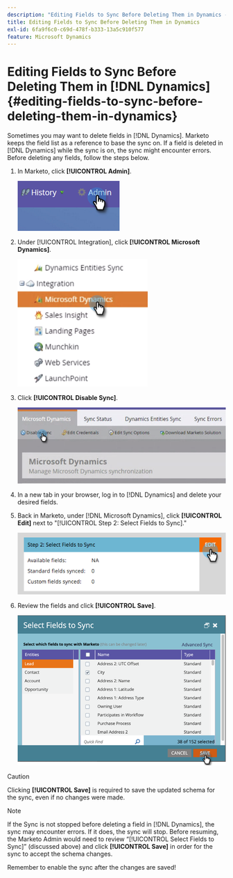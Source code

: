 ```yaml
---
description: "Editing Fields to Sync Before Deleting Them in Dynamics - Marketo Docs - Product Documentation"
title: Editing Fields to Sync Before Deleting Them in Dynamics
exl-id: 6fa9f6c0-c69d-478f-b333-13a5c910f577
feature: Microsoft Dynamics
---
```

# Editing Fields to Sync Before Deleting Them in [!DNL Dynamics] {#editing-fields-to-sync-before-deleting-them-in-dynamics}

Sometimes you may want to delete fields in [!DNL Dynamics]. Marketo keeps the field list as a reference to base the sync on. If a field is deleted in [!DNL Dynamics] while the sync is on, the sync might encounter errors. Before deleting any fields, follow the steps below.

1. In Marketo, click **[!UICONTROL Admin]**.

   ![](assets/sync-before-deleting-them-in-dynamics-1.png)

1. Under [!UICONTROL Integration], click **[!UICONTROL Microsoft Dynamics]**.

   ![](assets/sync-before-deleting-them-in-dynamics-2.png)

1. Click **[!UICONTROL Disable Sync]**.

   ![](assets/sync-before-deleting-them-in-dynamics-3.png)

1. In a new tab in your browser, log in to [!DNL Dynamics] and delete your desired fields.

1. Back in Marketo, under [!DNL Microsoft Dynamics], click **[!UICONTROL Edit]** next to "[!UICONTROL Step 2: Select Fields to Sync]."

   ![](assets/sync-before-deleting-them-in-dynamics-4.png)

1. Review the fields and click **[!UICONTROL Save]**.

   ![](assets/sync-before-deleting-them-in-dynamics-5.png)

>[!CAUTION]
>
>Clicking **[!UICONTROL Save]** is required to save the updated schema for the sync, even if no changes were made.

>[!NOTE]
>
>If the Sync is not stopped before deleting a field in [!DNL Dynamics], the sync may encounter errors. If it does, the sync will stop. Before resuming, the Marketo Admin would need to review “[!UICONTROL Select Fields to Sync]” (discussed above) and click **[!UICONTROL Save]** in order for the sync to accept the schema changes.

Remember to enable the sync after the changes are saved!

